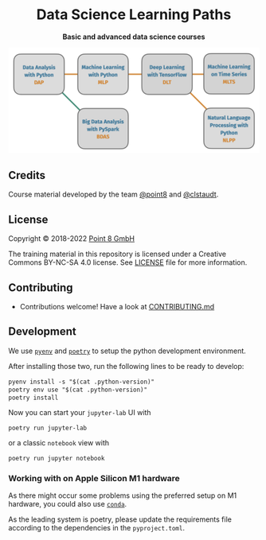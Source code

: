 <div align="center">
  <h1>Data Science Learning Paths</h1>

  <p><b>Basic and advanced data science courses</b></p>
</div>



![](notebooks/data-science-learning-paths-concept.png)


## Credits

Course material developed by the team [@point8](https://github.com/point8) and [@clstaudt](https://github.com/clstaudt).

## License

Copyright © 2018-2022 [Point 8 GmbH](https://point-8.de)

The training material in this repository is licensed under a Creative Commons BY-NC-SA 4.0 license. See [LICENSE](LICENSE) file for more information.


## Contributing

* Contributions welcome! Have a look at [CONTRIBUTING.md](CONTRIBUTING.md)


## Development

We use [`pyenv`](https://github.com/pyenv/pyenv) and [`poetry`](https://github.com/python-poetry/poetry) to setup the python development environment.

After installing those two, run the following lines to be ready to develop:

```
pyenv install -s "$(cat .python-version)"
poetry env use "$(cat .python-version)"
poetry install
```

Now you can start your `jupyter-lab` UI with

```
poetry run jupyter-lab
```

or a classic `notebook` view with

```
poetry run jupyter notebook
```

### Working with on Apple Silicon M1 hardware

As there might occur some problems using the preferred setup on M1 hardware, you could also use [`conda`](https://github.com/conda-forge/miniforge).

As the leading system is poetry, please update the requirements file according to the dependencies in the `pyproject.toml`.
